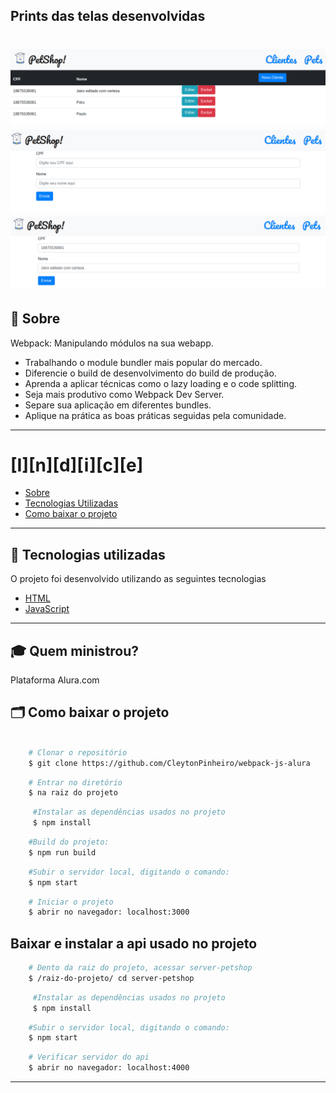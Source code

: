 ## Prints das telas desenvolvidas

<h1 align="center">
    <img src="./assets/prints/home.png">
    <img src="./assets/prints/adicionando-cliente.png">
    <img src="./assets/prints/edicao.png">
</h1>


## 🔖 Sobre
Webpack: Manipulando módulos na sua webapp.

 - Trabalhando o module bundler mais popular do mercado.
 - Diferencie o build de desenvolvimento do build de produção.
 - Aprenda a aplicar técnicas como o lazy loading e o code splitting.
 - Seja mais produtivo como Webpack Dev Server.
 - Separe sua aplicação em diferentes bundles.
 - Aplique na prática as boas práticas seguidas pela comunidade.

---

# [I][n][d][i][c][e]

- [Sobre](#-sobre)
- [Tecnologias Utilizadas](#-tecnologias-utilizadas)
- [Como baixar o projeto](#-como-baixar-o-projeto)

---

## 🚀 Tecnologias utilizadas

O projeto foi desenvolvido utilizando as seguintes tecnologias

- [HTML](https://developer.mozilla.org/pt-BR/docs/Web/HTML)
- [JavaScript](https://developer.mozilla.org/pt-BR/docs/Aprender/JavaScript)

---

## 🎓 Quem ministrou?

Plataforma Alura.com


## 🗂 Como baixar o projeto

```sh

    # Clonar o repositório
    $ git clone https://github.com/CleytonPinheiro/webpack-js-alura
```

```sh
    # Entrar no diretório
    $ na raiz do projeto
```

```sh
     #Instalar as dependências usados no projeto
     $ npm install
```
```sh
    #Build do projeto:
    $ npm run build
```
```sh
    #Subir o servidor local, digitando o comando:
    $ npm start
```

```sh
    # Iniciar o projeto
    $ abrir no navegador: localhost:3000
```
## Baixar e instalar a api usado no projeto

```sh
    # Dento da raiz do projeto, acessar server-petshop
    $ /raiz-do-projeto/ cd server-petshop
```

```sh
     #Instalar as dependências usados no projeto
     $ npm install
```

```sh
    #Subir o servidor local, digitando o comando:
    $ npm start
```
```sh
    # Verificar servidor do api
    $ abrir no navegador: localhost:4000
```

---
